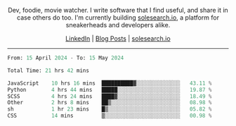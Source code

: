 <p align="center">Dev, foodie, movie watcher. I write software that I find useful, and share it in case others do too. I'm currently building <a href="https://solesearch.io">solesearch.io</a>, a platform for sneakerheads and developers alike.</p>
<p align="center">
  <a href="https://www.linkedin.com/in/peter-rauscher">LinkedIn</a>
  |
  <a href="https://dev.to/peterrauscher">Blog Posts</a>
  |
  <a href="https://solesearch.io">solesearch.io</a>
</p>
<hr/>
<!--START_SECTION:waka-->

```python
From: 15 April 2024 - To: 15 May 2024

Total Time: 21 hrs 42 mins

JavaScript    10 hrs 16 mins  ██████████▓░░░░░░░░░░░░░░   43.11 %
Python        4 hrs 44 mins   █████░░░░░░░░░░░░░░░░░░░░   19.87 %
SCSS          4 hrs 24 mins   ████▓░░░░░░░░░░░░░░░░░░░░   18.49 %
Other         2 hrs 8 mins    ██▒░░░░░░░░░░░░░░░░░░░░░░   08.98 %
sh            1 hr 23 mins    █▒░░░░░░░░░░░░░░░░░░░░░░░   05.82 %
CSS           14 mins         ▒░░░░░░░░░░░░░░░░░░░░░░░░   00.98 %
```

<!--END_SECTION:waka-->
